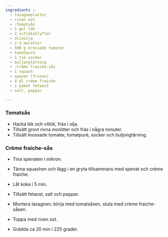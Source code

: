 ```yaml
---
ingredients :
  - lasagneplattor
  - riven ost
  - :Tomatsås
  - 1 gul lök
  - 2 vitlöksklyftor
  - olivolja
  - 2-3 morötter
  - 500 g krossade tomater
  - tomatpuré
  - 1 tsk socker
  - buljongtärning
  - :Crème fraiche-sås
  - 1 squash
  - spenat (frusen)
  - 4 dl crème fraiche
  - 1 paket fetaost
  - salt, peppar

---
```

### Tomatsås
* Hacka lök och vitlök, fräs i olja.
* Tillsätt grovt rivna morötter och fräs i några minuter.
* Tillsätt krossade tomater, tomatpuré, socker och buljongtärning.

### Crème fraiche-sås
* Tina spenaten i mikron.
* Tärna squashen och lägg i en gryta tillsammans med spenat och crème fraiche.
* Låt koka i 5 min.
* Tillsätt fetaost, salt och peppar.

* Montera lasagnen; börja med tomatsåsen, sluta med crème fraiche-såsen.
* Toppa med riven ost.
* Grädda ca 20 min i 225 grader.

